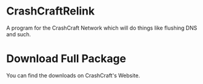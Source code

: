 # CrashCraftRelink
A program for the CrashCraft Network which will do things like flushing DNS and such.

# Download Full Package
You can find the downloads on CrashCraft's Website.
